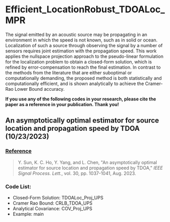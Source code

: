 # Efficient_LocationRobust_TDOALoc_MPR
The signal emitted by an acoustic source may be propagating in an environment in which the speed is not known, such as in solid or ocean. Localization of such a source through observing the signal by a number of sensors requires joint estimation with the propagation speed.  This work applies the nullspace projection approach to the pseudo-linear formulation for the localization problem to obtain a closed-form solution, which is refined by error-compensation to reach the final estimation.  In contrast to the methods from the literature that are either suboptimal or computationally demanding, the proposed method is both statistically and computationally efficient, and is shown analytically to achieve the Cramer-Rao Lower Bound accuracy.


**If you use any of the following codes in your research, please cite the paper as a reference in your publication. Thank you!**

## An asymptotically optimal estimator for source location and propagation speed by TDOA (10/23/2023)

### <u>Reference</u>
>Y. Sun, K. C. Ho, Y. Yang, and L. Chen, "An asymptotically optimal estimator for source location and propagation speed by TDOA," *IEEE Signal Process. Lett.*, vol. 30, pp. 1037-1041, Aug. 2023.

### Code List:
- Closed-Form Solution: TDOALoc_Proj_UPS
- Cramer Rao Bound: CRLB_TDOA_UPS
- Analytical Covariance: COV_Proj_UPS
- Example: main
